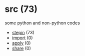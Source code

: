 # src (73)
some python and non-python codes

+ [stepin](stepin/README.md) (73)
+ [import](import/README.md) (0)
+ [apply](apply/README.md) (0)
+ [share](share/README.md) (0)
